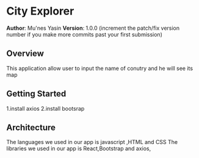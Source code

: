 # City Explorer

**Author**: Mu'nes Yasin
**Version**: 1.0.0 (increment the patch/fix version number if you make more commits past your first submission)

## Overview
This application allow user to input the name of conutry and he will see its map 

## Getting Started
1.install axios
2.install bootsrap

## Architecture

The languages we used in our app is javascript ,HTML and CSS 
The libraries we used in our app is React,Bootstrap and axios,

